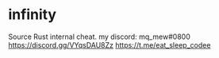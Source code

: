 # infinity
Source Rust internal cheat.
my discord: mq_mew#0800
https://discord.gg/VYqsDAU8Zz
https://t.me/eat_sleep_codee
